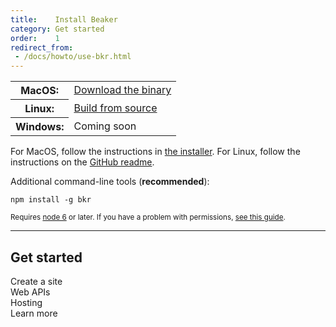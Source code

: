 ```yaml
---
title:    Install Beaker
category: Get started
order:    1
redirect_from:
 - /docs/howto/use-bkr.html
---
```


<table class="install-options">
  <tr>
    <th>MacOS:</th>
    <td><span class="fa fa-apple"></span> <a href="https://download.beakerbrowser.net/download/latest/osx">Download the binary</a></td>
  </tr>
  <tr>
    <th>Linux:</th>
    <td><span class="fa fa-linux"></span> <a href="https://github.com/beakerbrowser/beaker">Build from source</a></td>
  </tr>
  <tr>
    <th>Windows:</th>
    <td><span class="fa fa-windows"></span> Coming soon</td>
  </tr>
</table>

For MacOS, follow the instructions in [the installer](https://download.beakerbrowser.net/download/latest/osx). For Linux, follow the instructions on the [GitHub readme](https://github.com/beakerbrowser/beaker).

Additional command-line tools (**recommended**):

```
npm install -g bkr
```

<small>Requires [node 6](https://nodejs.org/) or later. If you have a problem with permissions, <a href="https://docs.npmjs.com/getting-started/fixing-npm-permissions" target="_blank">see this guide</a>.</small>

---

## Get started

<div class="card-group">
  <div class="card card-with-icon card-inline-block">
    <a href="./howto/create-a-site.html" class="fa fa-code card-icon"></a>
    <span class="card-body">Create a site</span>
  </div>
  <div class="card card-with-icon card-inline-block">
    <a href="./apis/by-example.html" class="fa fa-cube card-icon"></a>
    <span class="card-body">Web APIs</span>
  </div>
  <div class="card card-with-icon card-inline-block">
    <a href="./howto/host.html" class="fa fa-server card-icon"></a>
    <span class="card-body">Hosting</span>
  </div>
  <div class="card card-with-icon card-inline-block">
    <a href="./learn/philosophy.html" class="fa fa-road card-icon"></a>
    <span class="card-body">Learn more</span>
  </div>
</div>

